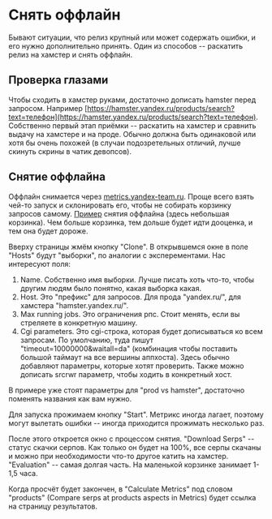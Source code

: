 # Снять оффлайн
Бывают ситуации, что релиз крупный или может содержать ошибки, и его нужно дополнительно принять. Один из способов -- раскатить релиз на хамстер и снять оффлайн.

## Проверка глазами
Чтобы сходить в хамстер руками, достаточно дописать hamster перед запросом. Например [https://hamster.yandex.ru/products/search?text=телефон](https://hamster.yandex.ru/products/search?text=телефон). Собственно первый этап приёмки -- раскатить на хамстер и сравнить выдачу на хамстере и на проде. Обычно должна быть одинаковой или хотя бы очень похожей (в случаи подозретельных отличий, лучше скинуть скрины в чатик девопсов).

## Снятие оффлайна
Оффлайн снимается через [metrics.yandex-team.ru](metrics.yandex-team.ru). Проще всего взять чей-то запуск и склонировать его, чтобы не собирать корзинку запросов самому. [Пример](https://metrics.yandex-team.ru/xp/017f28499b749d020ac8e1aaf4e7780a) снятия оффлайна (здесь небольшая корзинка). Чем больше корзинка, тем дольше будет идти дооценка, и тем она будет дороже.

Вверху страницы жмём кнопку "Clone". В открывшемся окне в поле "Hosts" будут "выборки", по аналогии с эксперементами. Нас интересуют поля:
1. Name. Собственно имя выборки. Лучше писать хоть что-то, чтобы другим людям было понятно, какая выборка какая.
2. Host. Это "префикс" для запросов. Для прода "yandex.ru/", для хамстера "hamster.yandex.ru/".
3. Max running jobs. Это ограничения рпс. Стоит менять, если вы стреляете в конкретную машину.
4. Cgi parameters. Это cgi-строка, которая будет дописываться ко всем запросам. По умолчанию, туда пишут "timeout=10000000&waitall=da" (комбинация чтобы поставить большой таймаут на все вершины аппхоста). Здесь обычно добавляют параметры, которые хотят проверить. Также можно дописать srcrwr параметр, чтобы ходить в конкретный хост.

В примере уже стоят параметры для "prod vs hamster", достаточно поменять названия как вам нужно.

Для запуска прожимаем кнопку "Start". Метрикс иногда лагает, поэтому могут вылетать ошибки -- иногда приходится прожимать несколько раз.

После этого откроется окно с процессом снятия. "Download Serps" -- статус скачки серпов. Как только он будет на 100%, все серпы скачаны и можно при необходимости что-то другое катить на хамстер. "Evaluation" -- самая долгая часть. На маленькой корзинке занимает 1-1,5 часа.

Когда просчёт будет закончен, в "Calculate Metrics" под словом "products" (Compare serps at products aspects in Metrics) будет ссылка на страницу результатов.
